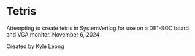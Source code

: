 # Tetris

Attempting to create tetris in SystemVerilog for use on a DE1-SOC board and VGA monitor.
November 6, 2024

Created by Kyle Leong
